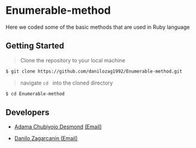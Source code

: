 # Enumerable-method
Here we coded some of the basic methods that are used in Ruby language

## Getting Started

> Clone the repository to your local machine

```sh
$ git clone https://github.com/danilozag1992/Enumerable-method.git
```

> navigate ```cd ``` into the cloned directory

```sh
$ cd Enumerable-method
```

## Developers

* [Adama Chubiyojo Desmond](https://github.com/kobiyoyo) [(Email)](mailto:Adamachubi@gmail.com)

* [Danilo Zagarcanin ](https://github.com/danilozag1992) [(Email)](mailto:danilozagarcanin@gmail.com)
